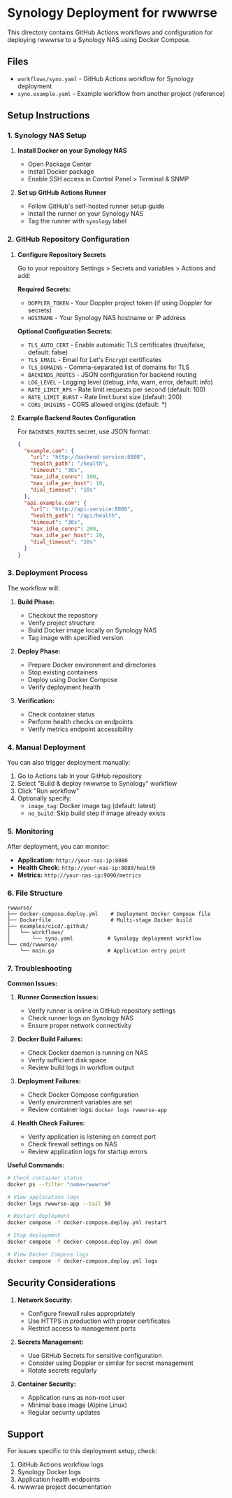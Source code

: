 # Synology Deployment for rwwwrse

This directory contains GitHub Actions workflows and configuration for deploying rwwwrse to a Synology NAS using Docker Compose.

## Files

- `workflows/syno.yaml` - GitHub Actions workflow for Synology deployment
- `syno.example.yaml` - Example workflow from another project (reference)

## Setup Instructions

### 1. Synology NAS Setup

1. **Install Docker on your Synology NAS**
   - Open Package Center
   - Install Docker package
   - Enable SSH access in Control Panel > Terminal & SNMP

2. **Set up GitHub Actions Runner**
   - Follow GitHub's self-hosted runner setup guide
   - Install the runner on your Synology NAS
   - Tag the runner with `synology` label

### 2. GitHub Repository Configuration

1. **Configure Repository Secrets**
   
   Go to your repository Settings > Secrets and variables > Actions and add:

   **Required Secrets:**
   - `DOPPLER_TOKEN` - Your Doppler project token (if using Doppler for secrets)
   - `HOSTNAME` - Your Synology NAS hostname or IP address

   **Optional Configuration Secrets:**
   - `TLS_AUTO_CERT` - Enable automatic TLS certificates (true/false, default: false)
   - `TLS_EMAIL` - Email for Let's Encrypt certificates
   - `TLS_DOMAINS` - Comma-separated list of domains for TLS
   - `BACKENDS_ROUTES` - JSON configuration for backend routing
   - `LOG_LEVEL` - Logging level (debug, info, warn, error, default: info)
   - `RATE_LIMIT_RPS` - Rate limit requests per second (default: 100)
   - `RATE_LIMIT_BURST` - Rate limit burst size (default: 200)
   - `CORS_ORIGINS` - CORS allowed origins (default: *)

2. **Example Backend Routes Configuration**
   
   For `BACKENDS_ROUTES` secret, use JSON format:
   ```json
   {
     "example.com": {
       "url": "http://backend-service:8080",
       "health_path": "/health",
       "timeout": "30s",
       "max_idle_conns": 100,
       "max_idle_per_host": 10,
       "dial_timeout": "10s"
     },
     "api.example.com": {
       "url": "http://api-service:8080",
       "health_path": "/api/health",
       "timeout": "30s",
       "max_idle_conns": 200,
       "max_idle_per_host": 20,
       "dial_timeout": "10s"
     }
   }
   ```

### 3. Deployment Process

The workflow will:

1. **Build Phase:**
   - Checkout the repository
   - Verify project structure
   - Build Docker image locally on Synology NAS
   - Tag image with specified version

2. **Deploy Phase:**
   - Prepare Docker environment and directories
   - Stop existing containers
   - Deploy using Docker Compose
   - Verify deployment health

3. **Verification:**
   - Check container status
   - Perform health checks on endpoints
   - Verify metrics endpoint accessibility

### 4. Manual Deployment

You can also trigger deployment manually:

1. Go to Actions tab in your GitHub repository
2. Select "Build & deploy rwwwrse to Synology" workflow
3. Click "Run workflow"
4. Optionally specify:
   - `image_tag`: Docker image tag (default: latest)
   - `no_build`: Skip build step if image already exists

### 5. Monitoring

After deployment, you can monitor:

- **Application:** `http://your-nas-ip:8080`
- **Health Check:** `http://your-nas-ip:8080/health`
- **Metrics:** `http://your-nas-ip:9090/metrics`

### 6. File Structure

```
rwwwrse/
├── docker-compose.deploy.yml    # Deployment Docker Compose file
├── Dockerfile                   # Multi-stage Docker build
├── examples/cicd/.github/
│   └── workflows/
│       └── syno.yaml           # Synology deployment workflow
└── cmd/rwwwrse/
    └── main.go                 # Application entry point
```

### 7. Troubleshooting

**Common Issues:**

1. **Runner Connection Issues:**
   - Verify runner is online in GitHub repository settings
   - Check runner logs on Synology NAS
   - Ensure proper network connectivity

2. **Docker Build Failures:**
   - Check Docker daemon is running on NAS
   - Verify sufficient disk space
   - Review build logs in workflow output

3. **Deployment Failures:**
   - Check Docker Compose configuration
   - Verify environment variables are set
   - Review container logs: `docker logs rwwwrse-app`

4. **Health Check Failures:**
   - Verify application is listening on correct port
   - Check firewall settings on NAS
   - Review application logs for startup errors

**Useful Commands:**

```bash
# Check container status
docker ps --filter "name=rwwwrse"

# View application logs
docker logs rwwwrse-app --tail 50

# Restart deployment
docker compose -f docker-compose.deploy.yml restart

# Stop deployment
docker compose -f docker-compose.deploy.yml down

# View Docker Compose logs
docker compose -f docker-compose.deploy.yml logs
```

## Security Considerations

1. **Network Security:**
   - Configure firewall rules appropriately
   - Use HTTPS in production with proper certificates
   - Restrict access to management ports

2. **Secrets Management:**
   - Use GitHub Secrets for sensitive configuration
   - Consider using Doppler or similar for secret management
   - Rotate secrets regularly

3. **Container Security:**
   - Application runs as non-root user
   - Minimal base image (Alpine Linux)
   - Regular security updates

## Support

For issues specific to this deployment setup, check:
1. GitHub Actions workflow logs
2. Synology Docker logs
3. Application health endpoints
4. rwwwrse project documentation